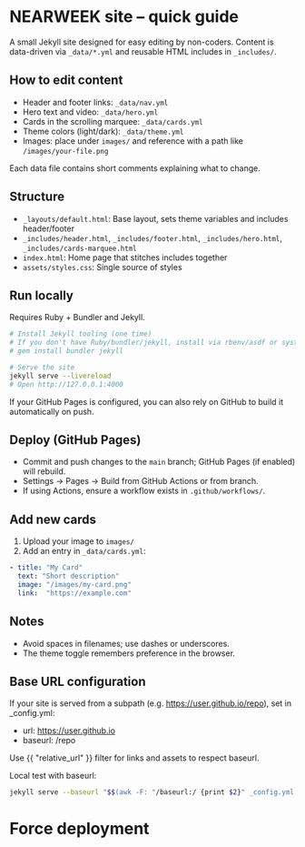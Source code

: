# NEARWEEK site – quick guide

A small Jekyll site designed for easy editing by non-coders. Content is data-driven via `_data/*.yml` and reusable HTML includes in `_includes/`.

## How to edit content

- Header and footer links: `_data/nav.yml`
- Hero text and video: `_data/hero.yml`
- Cards in the scrolling marquee: `_data/cards.yml`
- Theme colors (light/dark): `_data/theme.yml`
- Images: place under `images/` and reference with a path like `/images/your-file.png`

Each data file contains short comments explaining what to change.

## Structure

- `_layouts/default.html`: Base layout, sets theme variables and includes header/footer
- `_includes/header.html`, `_includes/footer.html`, `_includes/hero.html`, `_includes/cards-marquee.html`
- `index.html`: Home page that stitches includes together
- `assets/styles.css`: Single source of styles

## Run locally

Requires Ruby + Bundler and Jekyll.

```bash
# Install Jekyll tooling (one time)
# If you don't have Ruby/bundler/jekyll, install via rbenv/asdf or system Ruby
# gem install bundler jekyll

# Serve the site
jekyll serve --livereload
# Open http://127.0.0.1:4000
```

If your GitHub Pages is configured, you can also rely on GitHub to build it automatically on push.

## Deploy (GitHub Pages)

- Commit and push changes to the `main` branch; GitHub Pages (if enabled) will rebuild.
- Settings → Pages → Build from GitHub Actions or from branch.
- If using Actions, ensure a workflow exists in `.github/workflows/`.

## Add new cards

1. Upload your image to `images/`
2. Add an entry in `_data/cards.yml`:

```yaml
- title: "My Card"
  text: "Short description"
  image: "/images/my-card.png"
  link:  "https://example.com"
```

## Notes

- Avoid spaces in filenames; use dashes or underscores.
- The theme toggle remembers preference in the browser.

## Base URL configuration

If your site is served from a subpath (e.g. https://user.github.io/repo), set in _config.yml:

- url: https://user.github.io
- baseurl: /repo

Use {{ "relative_url" }} filter for links and assets to respect baseurl.

Local test with baseurl:

```bash
jekyll serve --baseurl "$$(awk -F: "/baseurl:/ {print $2}" _config.yml | xargs)"
```

# Force deployment
